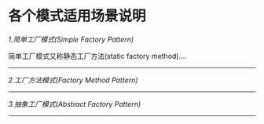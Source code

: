 各个模式适用场景说明
===
*1.简单工厂模式(Simple Factory Pattern)*

简单工厂模式又称静态工厂方法(static factory method)....
***

*2.工厂方法模式(Factory Method Pattern)*

***

*3.抽象工厂模式(Abstract Factory Pattern)*
***